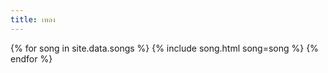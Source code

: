 ```yaml
---
title: เพลง
---
```

{% for song in site.data.songs %}
  {% include song.html song=song %}
{% endfor %}
